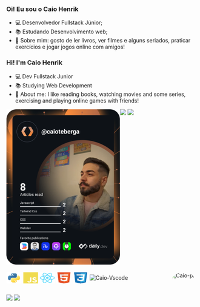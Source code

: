 ### Oi! Eu sou o Caio Henrik

- 💻 Desenvolvedor Fullstack Júnior;
- 📚 Estudando Desenvolvimento web;
- 💬 Sobre mim: gosto de ler livros, ver filmes e alguns seriados, praticar exercícios e jogar jogos online com amigos!

### Hi! I'm Caio Henrik 
- 💻 Dev Fullstack Junior
- 📚 Studying Web Development
- 💬 About me: I like reading books, watching movies and some series, exercising and playing online games with friends!

<div style="display: flex;">
  <a href="https://app.daily.dev/caioteberga"><img src="https://github.com/Caiohh/Caiohh/blob/main/devcard.svg" width="300" alt="Caio Teberga's Dev Card"/></a>
  <div>
    <img height="160em" src="https://github-readme-stats.vercel.app/api?username=Caiohh&show_icons=true&theme=aura&include_all_commits=true&count_private=true" src="https://github-readme-stats.vercel.app/api/top-langs/?username=Caiohh&layout=compact&langs_count=7&theme=aura"/>
    <img height="160em" src="https://github-readme-stats.vercel.app/api/top-langs/?username=Caiohh&layout=compact&langs_count=7&theme=aura"/>
  </div>
  
  
   
</div>

  
  <div style="display: inline_block;"><br>
  <img align="center" alt="Caio-Python" height="30" width="40" src="https://raw.githubusercontent.com/devicons/devicon/master/icons/python/python-original.svg">
  <img align="center" alt="Caio-Js" height="30" width="40" src="https://raw.githubusercontent.com/devicons/devicon/master/icons/javascript/javascript-plain.svg">
  <img align="center" alt="Caio-React" height="30" width="40" src="https://raw.githubusercontent.com/devicons/devicon/master/icons/react/react-original.svg">
  <img align="center" alt="Caio-HTML" height="30" width="40" src="https://raw.githubusercontent.com/devicons/devicon/master/icons/html5/html5-original.svg">
  <img align="center" alt="Caio-CSS" height="30" width="40" src="https://raw.githubusercontent.com/devicons/devicon/master/icons/css3/css3-original.svg">
  <img align="center" alt="Caio-Vscode" height="30" width="40" src="https://cdn.jsdelivr.net/gh/devicons/devicon/icons/vscode/vscode-original.svg" />
  <img align="right" alt="Caio-pic" height="150" style="border-radius:50px;" src="https://cdn.discordapp.com/attachments/691810902286270514/942594290528440420/DVgif.gif">
</div>
  
  
  ##
  
  <div>     
    <a href="https://www.instagram.com/caio.hlemes/" target="_blank"><img src="https://img.shields.io/badge/-Instagram-%23E4405F?style=for-the-badge&logo=instagram&logoColor=white" target="_blank"></a>
    <a href="https://www.linkedin.com/in/caio-teberga-01b03a1a0/" target="_blank"><img src="https://img.shields.io/badge/-LinkedIn-%230077B5?style=for-the-badge&logo=linkedin&logoColor=white" target="_blank"></a> 
  </div>
